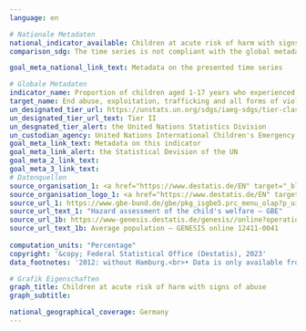 ```yaml
---
language: en    

# Nationale Metadaten    
national_indicator_available: Children at acute risk of harm with signs of abuse    
comparison_sdg: The time series is not compliant with the global metadata, but provides additional information.    

goal_meta_national_link_text: Metadata on the presented time series    

# Globale Metadaten    
indicator_name: Proportion of children aged 1-17 years who experienced any physical punishment and/ or psychological aggression by caregivers in the past month    
target_name: End abuse, exploitation, trafficking and all forms of violence against and torture of children    
un_designated_tier_url: https://unstats.un.org/sdgs/iaeg-sdgs/tier-classification/    
un_designated_tier_url_text: Tier II    
un_desgnated_tier_alert: the United Nations Statistics Division    
un_custodian_agency: United Nations International Children's Emergency Fund (UNICEF)    
goal_meta_link_text: Metadata on this indicator    
goal_meta_link_alert: the Statistical Devision of the UN    
goal_meta_2_link_text:     
goal_meta_3_link_text:         
# Datenquellen
source_organisation_1: <a href="https://www.destatis.de/EN" target="_blank"> Federal Statistical Office (Destatis) </a>
source_organisation_logo_1: <a href="https://www.destatis.de/EN" target="_blank"><img src="https://g205sdgs.github.io/sdg-indicators/public/OrgImgEn/destatis.png" alt="Logo destatis" style="height:60px; width:148px"/></a>
source_url_1: https://www.gbe-bund.de/gbe/pkg_isgbe5.prc_menu_olap?p_uid=gasta&p_aid=3650904&p_sprache=E&p_help=2&p_indnr=137&p_indsp=&p_ityp=H&p_fid=
source_url_text_1: "Hazard assessment of the child's welfare – GBE"
source_url_1b: https://www-genesis.destatis.de/genesis//online?operation=table&code=12411-0041&bypass=true&levelindex=1&levelid=1639396599054#abreadcrumb
source_url_text_1b: Average population – GENESIS online 12411-0041
    
computation_units: "Percentage"    
copyright: '&copy; Federal Statistical Office (Destatis), 2023'    
data_footnotes: '2012: without Hamburg.<br>• Data is only available from 2012.'    

# Grafik Eigenschaften    
graph_title: Children at acute risk of harm with signs of abuse
graph_subtitle:     

national_geographical_coverage: Germany    
---
```


<span></span>
